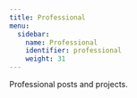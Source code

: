```yaml
---
title: Professional
menu:
  sidebar:
    name: Professional
    identifier: professional
    weight: 31
---
```


Professional posts and projects.
